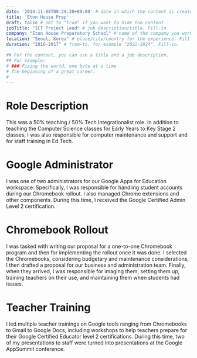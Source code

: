 ```yaml
---
date: '2014-11-08T09:29:20+09:00' # date in which the content is created - defaults to "today"
title: 'Eton House Prep'
draft: false # set to "true" if you want to hide the content 
jobTitle: "ICT Project Lead" # job description/title. Fill-in
company: "Eton House Preparatory School" # name of the company you worked for. Fill-in
location: "Seoul, Korea" # place/city/country for the experience. Fill-in.
duration: "2016-2017" # from-to, for example "2022-2024". Fill-in.

## For the content, you can use a title and a job description.
## For example:
# ### Fixing the world, one byte at a time
# The beginning of a great career. 
# 
---
```

# Role Description
This was a 50% teaching / 50% Tech Integrationalist role. In addition to teaching the Computer Science classes
for Early Years to Key Stage 2 classes, I was also responsible for computer maintenance and support and for
staff training in Ed Tech.

# Google Administrator
I was one of two administrators for our Google Apps for Education workspace. Specifically, I was responsible
for handling student accounts during our Chromebook rollout. I also managed Chrome extensions and other
components. During this time, I received the Google Certified Admin Level 2 certification.

# Chromebook Rollout
I was tasked with writing our proposal for a one-to-one Chromebook program and then for implementing the
rollout once it was done. I selected the Chromebooks, considering budgetary and maintenance considerations,
I then drafted a proposal for our business and administration team. Finally, when they arrived, I was 
responsible for imaging them, setting them up, training teachers on their use, and maintaining them when
students had issues.

# Teacher Training
I led multiple teacher trainings on Google tools ranging from Chromebooks to Gmail to Google Docs, including workshops to help teachers prepare for their Google Certified Educator level 2 certifications. During this
time, two of my presentations to staff were turned into presentations at the Google AppSummit conference.
